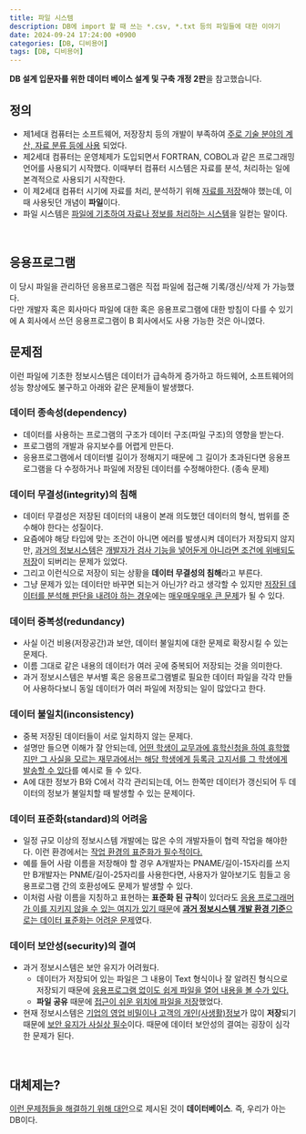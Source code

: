 ```yaml
---
title: 파일 시스템
description: DB에 import 할 때 쓰는 *.csv, *.txt 등의 파일들에 대한 이야기
date: 2024-09-24 17:24:00 +0900
categories: [DB, 디비용어]
tags: [DB, 디비용어]
---
```


**DB 설계 입문자를 위한 데이터 베이스 설계 및 구축 개정 2판**을 참고했습니다.

## 정의
- 제1세대 컴퓨터는 소프트웨어, 저장장치 등의 개발이 부족하여 <ins>주로 기술 분야의 계산, 자료 분류 등에 사용</ins> 되었다.
- 제2세대 컴퓨터는 운영체제가 도입되면서 FORTRAN, COBOL과 같은 프로그래밍 언어를 사용되기 시작했다. 이때부터 컴퓨터 시스템은 자료를 분석, 처리하는 일에 본격적으로 사용되기 시작한다.
- 이 제2세대 컴퓨터 시기에 자료를 처리, 분석하기 위해 <ins>자료를 저장</ins>해야 했는데, 이때 사용됫던 개념이 **파일**이다.
- 파일 시스템은 <ins>파일에 기초하여 자료나 정보를 처리하는 시스템</ins>을 일컫는 말이다.
<br>


## 응용프로그램
이 당시 파일을 관리하던 응용프로그램은 직접 파일에 접근해 기록/갱신/삭제 가 가능했다. <br>
다만 개발자 혹은 회사마다 파일에 대한 혹은 응용프로그램에 대한 방침이 다를 수 있기에 A 회사에서 쓰던 응용프로그램이 B 회사에서도 사용 가능한 것은 아니였다.
<br>


## 문제점
이런 파일에 기초한 정보시스템은 데이터가 급속하게 증가하고 하드웨어, 소프트웨어의 성능 향상에도 불구하고 아래와 같은 문제들이 발생했다.

### 데이터 종속성(dependency)
- 데이터를 사용하는 프로그램의 구조가 데이터 구조(파일 구조)의 영향을 받는다.
- 프로그램의 개발과 유지보수를 어렵게 만든다.
- 응용프로그램에서 데이터별 길이가 정해지기 때문에 그 길이가 초과된다면 응용프로그램을 다 수정하거나 파일에 저장된 데이터를 수정해야한다. (종속 문제)

### 데이터 무결성(integrity)의 침해
- 데이터 무결성은 저장된 데이터의 내용이 본래 의도했던 데이터의 형식, 범위를 준수해야 한다는 성질이다.
- 요즘에야 해당 타입에 맞는 조건이 아니면 에러를 발생시켜 데이터가 저장되지 않지만, <ins>과거의 정보시스템</ins>은 <ins>개발자가 검사 기능을 넣어둔게 아니라면 조건에 위배되도 저장</ins>이 되버리는 문제가 있었다.
- 그리고 이런식으로 저장이 되는 상황을 **데이터 무결성의 침해**라고 부른다.
- 그냥 문제가 있는 데이터만 바꾸면 되는거 아닌가? 라고 생각할 수 있지만 <ins>저장된 데이터를 분석해 판단을 내려야 하는 경우</ins>에는 <ins>매우매우매우 큰 문제</ins>가 될 수 있다.

### 데이터 중복성(redundancy)
- 사실 이건 비용(저장공간)과 보안, 데이터 불일치에 대한 문제로 확장시킬 수 있는 문제다.
- 이름 그대로 같은 내용의 데이터가 여러 곳에 중복되어 저장되는 것을 의미한다.
- 과거 정보시스템은 부서별 혹은 응용프로그램별로 필요한 데이터 파일을 각각 만들어 사용하다보니 동일 데이터가 여러 파일에 저장되는 일이 많았다고 한다.

### 데이터 불일치(inconsistency)
- 중복 저장된 데이터들이 서로 일치하지 않는 문제다.
- 설명만 들으면 이해가 잘 안되는데, <ins>어떤 학생이 교무과에 휴학신청을 하여 휴학했지만 그 사실을 모르는 재무과에서는 해당 학생에게 등록금 고지서를 그 학생에게 발송할 수 있다</ins>를 예시로 들 수 있다.
- A에 대한 정보가 B와 C에서 각각 관리되는데, 어느 한쪽만 데이터가 갱신되어 두 데이터의 정보가 불일치할 때 발생할 수 있는 문제이다.

### 데이터 표준화(standard)의 어려움
- 일정 규모 이상의 정보시스템 개발에는 많은 수의 개발자들이 협력 작업을 해야한다. 이런 환경에서는 <ins>작업 환경의 표준화가 필수적이다.</ins>
- 예를 들어 사람 이름을 저장해야 할 경우 A개발자는 PNAME/길이-15자리를 쓰지만 B개발자는 PNME/길이-25자리를 사용한다면, 사용자가 알아보기도 힘들고 응용프로그램 간의 호환성에도 문제가 발생할 수 있다.
- 이처럼 사람 이름을 지칭하고 표현하는 **표준화 된 규칙**이 있더라도 <ins>응용 프로그래머가 이를 지키지 않을 수 있는 여지가 있기 때문</ins>에 <ins>**과거 정보시스템 개발 환경 기준**으로는 데이터 표준화는 어려운 문제</ins>였다.

### 데이터 보안성(security)의 결여
- 과거 정보시스템은 보안 유지가 어려웠다.
  - 데이터가 저장되어 있는 파일은 그 내용이 Text 형식이나 잘 알려진 형식으로 저장되기 때문에 <ins>응용프로그램 없이도 쉽게 파일을 열어 내용을 볼 수가 있다.</ins>
  - **파일 공유** 때문에 <ins>접근이 쉬운 위치에 파일을 저장</ins>했었다.
- 현재 정보시스템은 <ins>기업의 영업 비밀이나 고객의 개인(사생활)정보</ins>가 많이 **저장**되기 때문에 <ins>보안 유지가 사실상 필수</ins>이다. 때문에 데이터 보안성의 결여는 굉장이 심각한 문제가 된다.
<br>


## 대체제는?
<ins>이런 문제점들을 해결하기 위해 대안</ins>으로 제시된 것이 **데이터베이스**. 즉, 우리가 아는 DB이다.